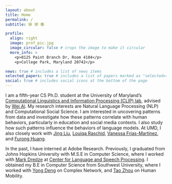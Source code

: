 ```yaml
---
layout: about
title: Home
permalink: /
subtitle: 徐 徘 衡

profile:
  align: right
  image: prof_pic.jpg
  image_circular: false # crops the image to make it circular
  more_info: >
    <p>8125 Paint Branch Dr, Room 4104</p>
    <p>College Park, Maryland 20742</p>

news: true # includes a list of news items
selected_papers: true # includes a list of papers marked as "selected={true}"
social: true # includes social icons at the bottom of the page
---
```


I am a fifth-year CS Ph.D. student at the University of Maryland’s [Computational Linguistics and Information Processing (CLIP) lab](https://wiki.umiacs.umd.edu/clip/index.php/Main_Page), advised by [Wei Ai](https://aiwei.me/).
My research interests are Natural Language Processing (NLP) and Computational Social Science.
I am interested in uncovering patterns from data and investigate how these patterns correlate with human behaviors, particularly in education and social media contexts.
I also study how such patterns influence the behaviors of language models.
At UMD, I also closely work with [Jing Liu](https://www.jingliu.info/), [Louiqa Raschid](https://users.umiacs.umd.edu/~louiqa/), [Vanessa Frias-Martinez](https://vanessafriasmartinez.umiacs.io/), and [Furong Huang](https://furong-huang.com/).

In the past, I have interned at Adobe Research. Previously, I graduated from Johns Hopkins University with M.S.E in Computer Science, where I worked with [Mark Dredze](https://www.cs.jhu.edu/~mdredze/) at [Center for Language and Speech Processing](https://www.clsp.jhu.edu/).
I obtained my B.E in Computer Science from Southwest University, where I worked with [Yong Deng](https://scholar.google.com/citations?user=Zuhod6sAAAAJ&hl=en) on Complex Network, and [Tao Zhou](https://scholar.google.com/citations?user=MXgWgmEAAAAJ&hl=en) on Human Mobility.
